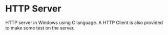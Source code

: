 # HTTP Server
HTTP server in Windows using C language.
A HTTP Client is also provided to make some test on the server.
